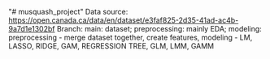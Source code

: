 "# musquash_project" 
Data source: https://open.canada.ca/data/en/dataset/e3faf825-2d35-41ad-ac4b-9a7d1e1302bf
Branch: main: dataset; preprocessing: mainly EDA; modeling: preprocessing - merge dataset together, create features, modeling - LM, LASSO, RIDGE, GAM, REGRESSION TREE, GLM, LMM, GAMM
